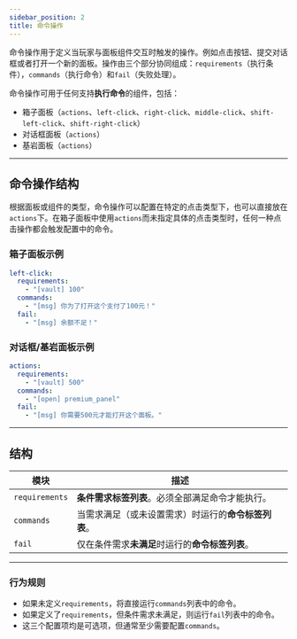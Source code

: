 ```yaml
---
sidebar_position: 2
title: 命令操作
---
```


命令操作用于定义当玩家与面板组件交互时触发的操作。例如点击按钮、提交对话框或者打开一个新的面板。操作由三个部分协同组成：`requirements`（执行条件），`commands`（执行命令）和`fail`（失败处理）。

命令操作可用于任何支持**执行命令**的组件，包括：

- 箱子面板（`actions`、`left-click`、`right-click`、`middle-click`、`shift-left-click`、`shift-right-click`）
- 对话框面板（`actions`）
- 基岩面板（`actions`）

------

## 命令操作结构

根据面板或组件的类型，命令操作可以配置在特定的点击类型下，也可以直接放在`actions`下。在箱子面板中使用`actions`而未指定具体的点击类型时，任何一种点击操作都会触发配置中的命令。

### 箱子面板示例

```yaml
left-click:
  requirements:
    - "[vault] 100"
  commands:
    - "[msg] 你为了打开这个支付了100元！"
  fail:
    - "[msg] 余额不足！"
```

### 对话框/基岩面板示例

```yaml
actions:
  requirements:
    - "[vault] 500"
  commands:
    - "[open] premium_panel"
  fail:
    - "[msg] 你需要500元才能打开这个面板。"
```

------

## 结构

| 模块             | 描述                           |
|----------------|------------------------------|
| `requirements` | **条件需求标签列表**。必须全部满足命令才能执行。   |
| `commands`     | 当需求满足（或未设置需求）时运行的**命令标签列表**。 |
| `fail`         | 仅在条件需求**未满足**时运行的**命令标签列表**。 |

------

### 行为规则

- 如果未定义`requirements`，将直接运行`commands`列表中的命令。
- 如果定义了`requirements`，但条件需求未满足，则运行`fail`列表中的命令。
- 这三个配置项均是可选项，但通常至少需要配置`commands`。